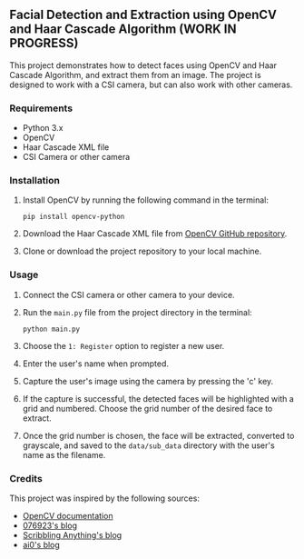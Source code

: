 
## Facial Detection and Extraction using OpenCV and Haar Cascade Algorithm (WORK IN PROGRESS)

This project demonstrates how to detect faces using OpenCV and Haar Cascade Algorithm, and extract them from an image. The project is designed to work with a CSI camera, but can also work with other cameras.

### Requirements

-   Python 3.x
-   OpenCV
-   Haar Cascade XML file
-   CSI Camera or other camera

### Installation

1.  Install OpenCV by running the following command in the terminal:
    
    `pip install opencv-python` 
    
2.  Download the Haar Cascade XML file from [OpenCV GitHub repository](https://github.com/opencv/opencv/tree/master/data/haarcascades).
    
3.  Clone or download the project repository to your local machine.
    

### Usage

1.  Connect the CSI camera or other camera to your device.
    
2.  Run the `main.py` file from the project directory in the terminal:
    
    `python main.py` 
    
3.  Choose the `1: Register` option to register a new user.
    
4.  Enter the user's name when prompted.
    
5.  Capture the user's image using the camera by pressing the 'c' key.
    
6.  If the capture is successful, the detected faces will be highlighted with a grid and numbered. Choose the grid number of the desired face to extract.
    
7.  Once the grid number is chosen, the face will be extracted, converted to grayscale, and saved to the `data/sub_data` directory with the user's name as the filename.
    

### Credits

This project was inspired by the following sources:

-   [OpenCV documentation](https://opencv.org/)
-   [076923's blog](https://076923.github.io/posts/Python-opencv-2/)
-   [Scribbling Anything's blog](https://scribblinganything.tistory.com/472)
-   [ai0's blog](https://ai0.kr/m/41)